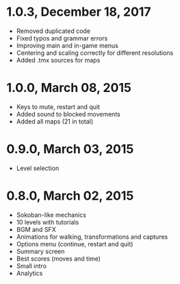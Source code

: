 1.0.3, December 18, 2017
=======================
* Removed duplicated code
* Fixed typos and grammar errors
* Improving main and in-game menus
* Centering and scaling correctly for different resolutions
* Added .tmx sources for maps

1.0.0, March 08, 2015
====================
* Keys to mute, restart and quit
* Added sound to blocked movements
* Added all maps (21 in total)

0.9.0, March 03, 2015
====================
* Level selection

0.8.0, March 02, 2015
=====================
* Sokoban-like mechanics
* 10 levels with tutorials
* BGM and SFX
* Animations for walking, transformations and captures
* Options menu (continue, restart and quit)
* Summary screen
* Best scores (moves and time)
* Small intro
* Analytics

